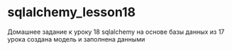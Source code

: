 # sqlalchemy_lesson18
Домашнее задание к уроку 18 sqlalchemy
на основе базы данных из 17 урока создана модель и заполнена данными
